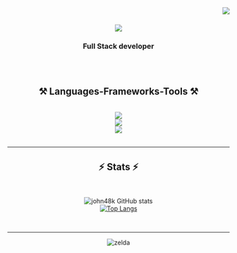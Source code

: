 <img align="right" src="https://visitor-badge.laobi.icu/badge?page_id=salesp07.salesp07" />

<h1 align="center">
    <img src="https://readme-typing-svg.herokuapp.com/?font=Righteous&size=35&center=true&vCenter=true&width=500&height=70&duration=4000&lines=Wassupp~!+😏;+I'm+John!+🍉;" />
</h1>

<h3 align="center">Full Stack developer</h3>

<br/>

<div align="center">
 <!--
 🍉I am currently going into my junior year of my bachelors in Information Technology**
 
 🍉 I’m currently learning **Python, React.js, Three.js, TypeScript,** on my freetime**
 
🍉 I currently have a [youtube](https://www.youtube.com/channel/UClbuC979aRHBKdaG0f0ljRw) channel where I post myself programming everyday until I graduate. If you know me from there wasgood lol~

🍉 I am always down to learn something new so feel free to educate me on things I could be doing better~
-->


 </div>
 
<div align="center"> 
  <a href="mailto:johncode48k@gmail.com">
    <img src="https://img.shields.io/badge/Gmail-333333?style=for-the-badge&logo=gmail&logoColor=red" />
  </a>
  <a href="https://www.linkedin.com/in/john-gabriel-ca%C3%B1al-b173a8253/" target="_blank">
    <img src="https://img.shields.io/badge/LinkedIn-0077B5?style=for-the-badge&logo=linkedin&logoColor=white" target="_blank" />
  </a>
  <a href="https://www.youtube.com/channel/UClbuC979aRHBKdaG0f0ljRw" target="_blank">
    <img src="https://img.shields.io/badge/YouTube-red?style=for-the-badge&logo=youtube&logoColor=white" target="_blank" />
  </a>
</div>

 <hr/>
 
<h2 align="center">⚒️ Languages-Frameworks-Tools ⚒️</h2>
<br/>
<div align="center">
    <img src="https://skillicons.dev/icons?i=ae,ps,pr,discord,ableton"/><br>
    <img src="https://skillicons.dev/icons?i=vscode,idea,react,html,css,notion,git,figma"/><br>
    <img src="https://skillicons.dev/icons?i=c,python,javascript,typescript,java,mysql,php,kotlin"/><br>
    

</div>

<br/>

<!--
<div align="center">
  <h2>🍒 My Contributions 🍒</h2>
  <br>
 <img alt="snake eating my contributions" src="https://raw.githubusercontent.com/salesp07/salesp07/output/github-contribution-gif" 
     <img alt="snake eating my contributions" src="https://github.com/john48k/john48k/blob/output/github-contribution-grid-snake.gif"
    
 ![snake gif](https://github.com/john48k/john48k/blob/output/github-contribution-grid-snake.gif)  --> 
  <br/>
  
<h2 align="center">⚒️ Languages-Frameworks-Tools ⚒️</h2>
<br/>
<div align="center">
    <img src="https://skillicons.dev/icons?i=ae,ps,pr,discord,ableton"/><br>
    <img src="https://skillicons.dev/icons?i=vscode,idea,react,html,css,notion,git,figma"/><br>
    <img src="https://skillicons.dev/icons?i=c,python,javascript,typescript,java,mysql,php,kotlin"/><br>
    

</div>

<br/>
</div>

<hr/>

<h2 align="center">⚡ Stats ⚡</h2>
<br>
<div align=center>

<!--
  <img width=390 src="https://github-readme-streak-stats-salesp07.vercel.app/?user=salesp07&count_private=true&theme=react&border_radius=10" alt="streak stats"/>
  <img width=390 src="https://github-readme-stats-salesp07.vercel.app/api?username=salesp07&count_private=true&show_icons=true&theme=react&rank_icon=github&border_radius=10" alt="readme stats" />
  <br/>
  <img width=325 align="center" src="https://github-readme-stats-salesp07.vercel.app/api/top-langs/?username=salesp07&hide=HTML&langs_count=8&layout=compact&theme=react&border_radius=10&size_weight=0.5&count_weight=0.5&exclude_repo=github-readme-stats" alt="top langs" />
  -->
  ![john48k GitHub stats](https://github-readme-stats.vercel.app/api?username=john48k&hide=contribs,prs)
  <br/>
  [![Top Langs](https://github-readme-stats.vercel.app/api/top-langs/?username=john48k)](https://github.com/john48k/github-readme-stats)
</div>

<br/>
<hr/>


<div align="center">

<!-- ![shadow](https://github.com/john48k/john48k/assets/126651207/f2b10747-1350-4cf0-ba7f-c9aa3f87f4a1) -->
![zelda](https://github.com/john48k/john48k/assets/126651207/e1151527-b2d8-4782-8ef5-5b86a3ed5a13)

<!-- <a href='https://ko-fi.com/V7V4RAK9C' target='_blank'><img height='64' style='border:0px;height:64px;' src='https://storage.ko-fi.com/cdn/kofi1.png?v=3' border='0' alt='Buy Me a Coffee at ko-fi.com' /></a> -->
</div>
<br/>
